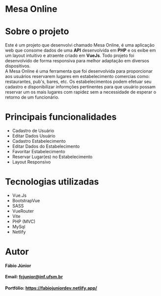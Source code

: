 # Mesa Online
# Sobre o projeto
Este é um projeto que desenvolvi chamado Mesa Online, é uma aplicação web que consome dados de uma **API** desenvolvida em **PHP** e os exibe em um layout intuitivo e atraente criado em **VueJs**. Todo projeto foi desenvolvido de forma responsiva para melhor adaptação em diversos dispositivos.  
A Mesa Online é uma ferramenta que foi desenvolvida para proporcionar aos usuários reservarem lugares em estabelecimento comercias como: restaurantes, pub's, bares, etc.
Os estabelecimentos podem efetuar seu cadastro e disponibilizar informções pertinentes para que usuário possam reservar um os mais lugares com rapidez sem a necessidade de esperar o retorno de um funcionário. 

# Principais funcionalidades 
* Cadastro de Usuário
* Editar Dados Usuário
* Cadastro Estabelecimento
* Editar Dados do Estabelecimento
* Favoritar Estabelecimento
* Reservar Lugar(es) no Estabelecimento
* Layout Responsivo

# Tecnologias utilizadas
* Vue.Js
* BootstrapVue
* SASS
* VueRouter
* Vite
* PHP (MVC)
* MySql
* Netlify
  
# Autor
#### Fábio Júnior
#### Email: fcjunior@inf.ufsm.br
#### Portfólio: https://fabiojuniordev.netlify.app/